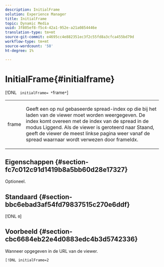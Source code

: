 ```yaml
---
description: InitialFrame
solution: Experience Manager
title: InitialFrame
topic: Dynamic Media
uuid: 3f805ef8-f5c4-42a1-952e-a21a0854446e
translation-type: tm+mt
source-git-commit: e4695cc4e882351ec3f2c55fd8a3cfca455bd79d
workflow-type: tm+mt
source-wordcount: '58'
ht-degree: 1%

---
```



# InitialFrame{#initialframe}

[!DNL ` initialFrame= *`frame`*`]

<table id="table_06B5F795889E402FB6BCEA4D882E1422"> 
 <tbody> 
  <tr> 
   <td colname="col1"> <p> <span class="codeph"><span class="varname"> frame</span></span> </p> </td> 
   <td colname="col2"> <p> Geeft een op nul gebaseerde spread-index op die bij het laden van de viewer moet worden weergegeven. De index komt overeen met de index van de spread in de modus Liggend. Als de viewer is geroteerd naar Staand, geeft de viewer de meest linkse pagina weer vanaf de spread waarnaar wordt verwezen door <span class="codeph"> frameIdx</span>. </p> </td> 
  </tr> 
 </tbody> 
</table>

## Eigenschappen {#section-fc7c012c91d1419b8a5bb60d28e17327}

Optioneel.

## Standaard {#section-bbc6ebad3af54fd79837515c270e6ddf}

[!DNL `0`]

## Voorbeeld {#section-cbc6684eb22e4d0883edc4b3d5742336}

Wanneer opgegeven in de URL van de viewer.

```
[!DNL initialFrame=2
```

